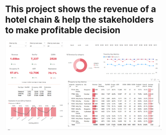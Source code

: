 # This project shows the revenue of a hotel chain & help the stakeholders to make profitable decision

![data](https://github.com/Zeetwo/Revenue-insight-for-hospitality-doamain/blob/main/Hotel-data-visualization.png)


